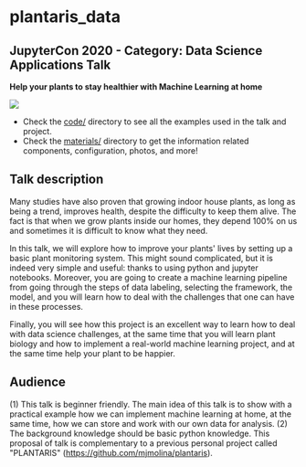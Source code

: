 # plantaris_data
## JupyterCon 2020 - Category: Data Science Applications Talk

**Help your plants to stay healthier with Machine Learning at home** 

<img src= />


* Check the [code/](code/) directory to see all the examples used in the talk
  and project.
* Check the [materials/](materials/) directory to get the information related
  components, configuration, photos, and more!

## Talk description
Many studies have also proven that growing indoor house plants, as long as being a trend, improves health, despite the difficulty to keep them alive. The fact is that when we grow plants inside our homes, they depend 100% on us and sometimes it is difficult to know what they need.

In this talk, we will explore how to improve your plants' lives by setting up a basic plant monitoring system. This might sound complicated, but it is indeed very simple and useful: thanks to using python and jupyter notebooks. Moreover, you are going to create a machine learning pipeline from going through the steps of data labeling, selecting the framework, the model, and you will learn how to deal with the challenges that one can have in these processes.

Finally, you will see how this project is an excellent way to learn how to deal with data science challenges, at the same time that you will learn plant biology and how to implement a real-world machine learning project, and at the same time help your plant to be happier.

## Audience
(1) This talk is beginner friendly. The main idea of this talk is to show with a practical example how we can implement machine learning at home, at the same time, how we can store and work with our own data for analysis. 
(2) The background knowledge should be basic python knowledge. This proposal of talk is complementary to a previous personal project called "PLANTARIS" (https://github.com/mjmolina/plantaris).

